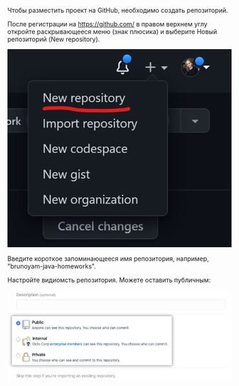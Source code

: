 Чтобы разместить проект на GitHub, необходимо создать репозиторий.

После регистрации на https://github.com/ в правом верхнем углу откройте раскрывающееся меню (знак плюсика) и выберите Новый репозиторий (New repository).

![](/images/rep_1.png)

Введите короткое запоминающееся имя репозитория, например, "brunoyam-java-homeworks".

Настройте видиомсть репозитория. Можете оставить публичным:

![](/images/rep_2.png)
